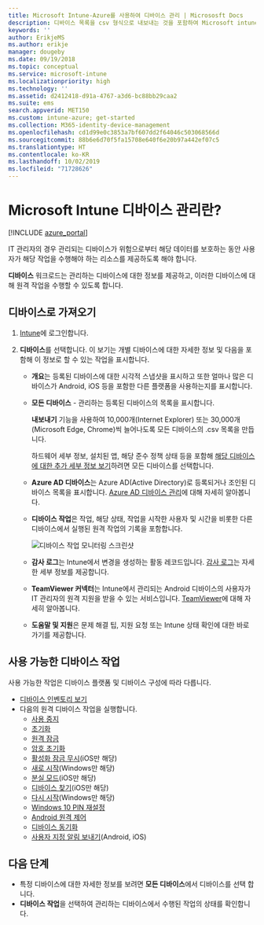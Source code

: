 ```yaml
---
title: Microsoft Intune-Azure를 사용하여 디바이스 관리 | Micrososft Docs
description: 디바이스 목록을 csv 형식으로 내보내는 것을 포함하여 Microsoft intune으로 관리하는 디바이스를 검토하고, Azure Active Directory-조인된 디바이스를 보고, 디바이스에서 동작의 변경 로그를 검토하고, IT 관리자가 원격으로 Android 디바이스의 문제를 해결할 수 있게 TeamViewer 커넥터를 사용하고 디바이스에서 실행할 수 있는 모든 작업을 봅니다.
keywords: ''
author: ErikjeMS
ms.author: erikje
manager: dougeby
ms.date: 09/19/2018
ms.topic: conceptual
ms.service: microsoft-intune
ms.localizationpriority: high
ms.technology: ''
ms.assetid: d2412418-d91a-4767-a3d6-bc88bb29caa2
ms.suite: ems
search.appverid: MET150
ms.custom: intune-azure; get-started
ms.collection: M365-identity-device-management
ms.openlocfilehash: cd1d99e0c3853a7bf607dd2f64046c503068566d
ms.sourcegitcommit: 88b6e6d70f5fa15708e640f6e20b97a442ef07c5
ms.translationtype: HT
ms.contentlocale: ko-KR
ms.lasthandoff: 10/02/2019
ms.locfileid: "71728626"
---
```

# <a name="what-is-microsoft-intune-device-management"></a>Microsoft Intune 디바이스 관리란?

[!INCLUDE [azure_portal](../includes/azure_portal.md)]

IT 관리자의 경우 관리되는 디바이스가 위험으로부터 해당 데이터를 보호하는 동안 사용자가 해당 작업을 수행해야 하는 리소스를 제공하도록 해야 합니다.

**디바이스** 워크로드는 관리하는 디바이스에 대한 정보를 제공하고, 이러한 디바이스에 대해 원격 작업을 수행할 수 있도록 합니다.

## <a name="get-to-your-devices"></a>디바이스로 가져오기

1. [Intune](https://go.microsoft.com/fwlink/?linkid=2090973)에 로그인합니다.
3. **디바이스**를 선택합니다. 이 보기는 개별 디바이스에 대한 자세한 정보 및 다음을 포함해 이 정보로 할 수 있는 작업을 표시합니다.

   - **개요**는 등록된 디바이스에 대한 시각적 스냅샷을 표시하고 또한 얼마나 많은 디바이스가 Android, iOS 등을 포함한 다른 플랫폼을 사용하는지를 표시합니다.
   - **모든 디바이스** - 관리하는 등록된 디바이스의 목록을 표시합니다.

     **내보내기** 기능을 사용하여 10,000개(Internet Explorer) 또는 30,000개(Microsoft Edge, Chrome)씩 늘어나도록 모든 디바이스의 .csv 목록을 만듭니다.

     하드웨어 세부 정보, 설치된 앱, 해당 준수 정책 상태 등을 포함해 [해당 디바이스에 대한 추가 세부 정보 보기](device-inventory.md)하려면 모든 디바이스를 선택합니다.

   - **Azure AD 디바이스**는 Azure AD(Active Directory)로 등록되거나 조인된 디바이스 목록을 표시합니다. [Azure AD 디바이스 관리](https://docs.microsoft.com/azure/active-directory/device-management-introduction)에 대해 자세히 알아봅니다.
   - **디바이스 작업**은 작업, 해당 상태, 작업을 시작한 사용자 및 시간을 비롯한 다른 디바이스에서 실행된 원격 작업의 기록을 포함합니다.

     ![디바이스 작업 모니터링 스크린샷](./media/device-management/monitor-device-actions.png)

   - **감사 로그**는 Intune에서 변경을 생성하는 활동 레코드입니다. [감사 로그](../fundamentals/monitor-audit-logs.md)는 자세한 세부 정보를 제공합니다.
   - **TeamViewer 커넥터**는 Intune에서 관리되는 Android 디바이스의 사용자가 IT 관리자의 원격 지원을 받을 수 있는 서비스입니다. [TeamViewer](teamviewer-support.md)에 대해 자세히 알아봅니다.
   - **도움말 및 지원**은 문제 해결 팁, 지원 요청 또는 Intune 상태 확인에 대한 바로 가기를 제공합니다.

## <a name="available-device-actions"></a>사용 가능한 디바이스 작업
사용 가능한 작업은 디바이스 플랫폼 및 디바이스 구성에 따라 다릅니다.

- [디바이스 인벤토리 보기](device-inventory.md)
- 다음의 원격 디바이스 작업을 실행합니다.
  - [사용 중지](devices-wipe.md#retire)
  - [초기화](devices-wipe.md#wipe)
  - [원격 잠금](device-remote-lock.md)
  - [암호 초기화](device-passcode-reset.md)
  - [활성화 잠금 무시](device-activation-lock-bypass.md)(iOS만 해당)
  - [새로 시작](device-fresh-start.md)(Windows만 해당)
  - [분실 모드](device-lost-mode.md)(iOS만 해당)
  - [디바이스 찾기](device-locate.md)(iOS만 해당)
  - [다시 시작](device-restart.md)(Windows만 해당)
  - [Windows 10 PIN 재설정](device-windows-pin-reset.md)
  - [Android 원격 제어](teamviewer-support.md)
  - [디바이스 동기화](device-sync.md)
  - [사용자 지정 알림 보내기](custom-notifications.md#send-a-custom-notification-to-a-single-device)(Android, iOS)

## <a name="next-steps"></a>다음 단계

- 특정 디바이스에 대한 자세한 정보를 보려면 **모든 디바이스**에서 디바이스를 선택 합니다.
- **디바이스 작업**을 선택하여 관리하는 디바이스에서 수행된 작업의 상태를 확인합니다.
